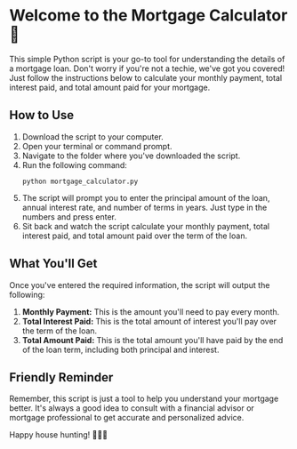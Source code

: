 # Welcome to the Mortgage Calculator 🏡

This simple Python script is your go-to tool for understanding the details of a mortgage loan. Don't worry if you're not a techie, we've got you covered! Just follow the instructions below to calculate your monthly payment, total interest paid, and total amount paid for your mortgage.

## How to Use

1. Download the script to your computer.
2. Open your terminal or command prompt.
3. Navigate to the folder where you've downloaded the script.
4. Run the following command:
    ```
    python mortgage_calculator.py
    ```
5. The script will prompt you to enter the principal amount of the loan, annual interest rate, and number of terms in years. Just type in the numbers and press enter.
6. Sit back and watch the script calculate your monthly payment, total interest paid, and total amount paid over the term of the loan.

## What You'll Get

Once you've entered the required information, the script will output the following:

1. **Monthly Payment:** This is the amount you'll need to pay every month.
2. **Total Interest Paid:** This is the total amount of interest you'll pay over the term of the loan.
3. **Total Amount Paid:** This is the total amount you'll have paid by the end of the loan term, including both principal and interest.

## Friendly Reminder

Remember, this script is just a tool to help you understand your mortgage better. It's always a good idea to consult with a financial advisor or mortgage professional to get accurate and personalized advice.

Happy house hunting! 🏡🏡🏡
